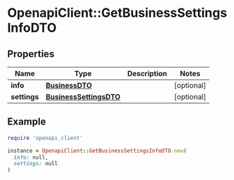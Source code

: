 # OpenapiClient::GetBusinessSettingsInfoDTO

## Properties

| Name | Type | Description | Notes |
| ---- | ---- | ----------- | ----- |
| **info** | [**BusinessDTO**](BusinessDTO.md) |  | [optional] |
| **settings** | [**BusinessSettingsDTO**](BusinessSettingsDTO.md) |  | [optional] |

## Example

```ruby
require 'openapi_client'

instance = OpenapiClient::GetBusinessSettingsInfoDTO.new(
  info: null,
  settings: null
)
```

